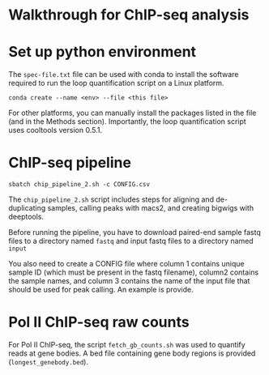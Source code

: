 # Walkthrough for ChIP-seq analysis

# Set up python environment
The `spec-file.txt` file can be used with conda to install the software required to run the loop quantification script on a Linux platform.

`conda create --name <env> --file <this file>`

For other platforms, you can manually install the packages listed in the file (and in the Methods section). Importantly, the loop quantification script uses cooltools version 0.5.1. 

# ChIP-seq pipeline
`sbatch chip_pipeline_2.sh -c CONFIG.csv`

The `chip_pipeline_2.sh` script includes steps for aligning and de-duplicating samples, calling peaks with macs2, and creating bigwigs with deeptools. 

Before running the pipeline, you have to download paired-end sample fastq files to a directory named `fastq` and input fastq files to a directory named `input`

You also need to create a CONFIG file where column 1 contains unique sample ID (which must be present in the fastq filename), column2 contains the sample names, and column 3 contains the name of the input file that should be used for peak calling. An example is provide. 

# Pol II ChIP-seq raw counts
For Pol II ChIP-seq, the script `fetch_gb_counts.sh` was used to quantify reads at gene bodies. A bed file containing gene body regions is provided (`longest_genebody.bed`).
